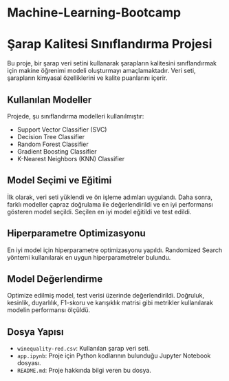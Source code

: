 # Machine-Learning-Bootcamp

# Şarap Kalitesi Sınıflandırma Projesi

Bu proje, bir şarap veri setini kullanarak şarapların kalitesini sınıflandırmak için makine öğrenimi modeli oluşturmayı amaçlamaktadır. Veri seti, şarapların kimyasal özelliklerini ve kalite puanlarını içerir.

## Kullanılan Modeller

Projede, şu sınıflandırma modelleri kullanılmıştır:

- Support Vector Classifier (SVC)
- Decision Tree Classifier
- Random Forest Classifier
- Gradient Boosting Classifier
- K-Nearest Neighbors (KNN) Classifier

## Model Seçimi ve Eğitimi

İlk olarak, veri seti yüklendi ve ön işleme adımları uygulandı. Daha sonra, farklı modeller çapraz doğrulama ile değerlendirildi ve en iyi performansı gösteren model seçildi. Seçilen en iyi model eğitildi ve test edildi.

## Hiperparametre Optimizasyonu

En iyi model için hiperparametre optimizasyonu yapıldı. Randomized Search yöntemi kullanılarak en uygun hiperparametreler bulundu.

## Model Değerlendirme

Optimize edilmiş model, test verisi üzerinde değerlendirildi. Doğruluk, kesinlik, duyarlılık, F1-skoru ve karışıklık matrisi gibi metrikler kullanılarak modelin performansı ölçüldü.

## Dosya Yapısı

- `winequality-red.csv`: Kullanılan şarap veri seti.
- `app.ipynb`: Proje için Python kodlarının bulunduğu Jupyter Notebook dosyası.
- `README.md`: Proje hakkında bilgi veren bu dosya.

